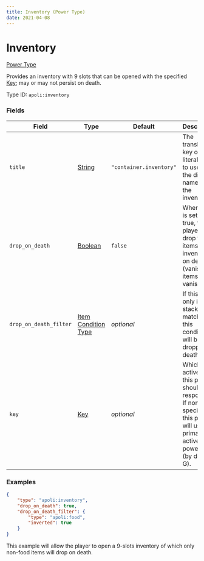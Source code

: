 ```yaml
---
title: Inventory (Power Type)
date: 2021-04-08
---
```


# Inventory

[Power Type](../power_types.md)

Provides an inventory with 9 slots that can be opened with the specified [Key](../data_types/key.md); may or may not persist on death.

Type ID: `apoli:inventory`

### Fields

Field  | Type | Default | Description
-------|------|---------|------------
`title` | [String](../data_types/string.md) | `"container.inventory"` | The translation key or literal text to use as the display name for the inventory.
`drop_on_death` | [Boolean](../data_types/boolean.md) | `false` | When this is set to true, the player will drop the items in the inventory on death (vanishing items will vanish!).
`drop_on_death_filter` | [Item Condition Type](../item_condition_types.md) | _optional_ | If this is set, only item stacks matching this condition will be dropped on death.
`key` | [Key](../data_types/key.md) | _optional_ | Which active key this power should respond to. If none is specified, this power will use the primary active power key (by default G).

### Examples

```json
{
	"type": "apoli:inventory",
	"drop_on_death": true,
	"drop_on_death_filter": {
		"type": "apoli:food",
		"inverted": true
	}
}
```

This example will allow the player to open a 9-slots inventory of which only non-food items will drop on death.
